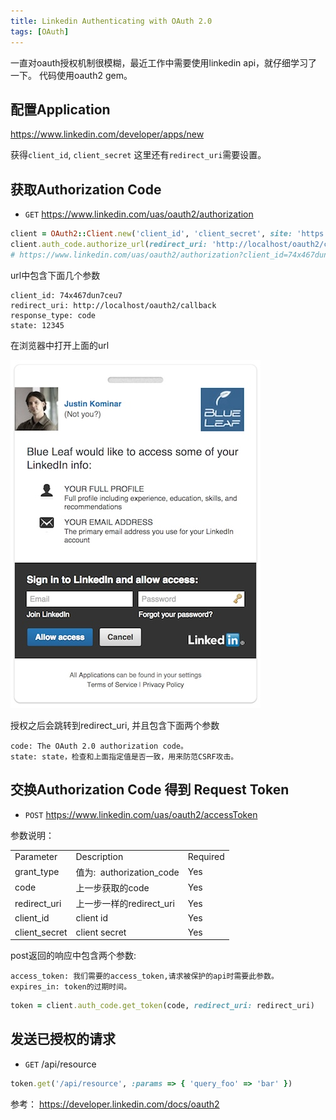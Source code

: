 ```yaml
---
title: Linkedin Authenticating with OAuth 2.0
tags: [OAuth]
---
```


<p class="lead">
一直对oauth授权机制很模糊，最近工作中需要使用linkedin api，就仔细学习了一下。
代码使用oauth2 gem。
</p>
<https://github.com/intridea/oauth2>

## 配置Application

<https://www.linkedin.com/developer/apps/new>

获得`client_id`, `client_secret`
这里还有`redirect_uri`需要设置。

## 获取Authorization Code

- `GET` https://www.linkedin.com/uas/oauth2/authorization

```ruby
client = OAuth2::Client.new('client_id', 'client_secret', site: 'https://example.org')
client.auth_code.authorize_url(redirect_uri: 'http://localhost/oauth2/callback')
# https://www.linkedin.com/uas/oauth2/authorization?client_id=74x467dun7ceu7&redirect_uri=http%3A%2F%2Flocalhost%2Foauth2%2Fcallback&response_type=code&state=12345
```

url中包含下面几个参数

```
client_id: 74x467dun7ceu7
redirect_uri: http://localhost/oauth2/callback
response_type: code
state: 12345
```

在浏览器中打开上面的url

![](/assets/posts/2015-11-28-linkedin-authenticating-with-oauth-2-0/authorization_dialog.jpg)

授权之后会跳转到redirect_uri, 并且包含下面两个参数

```
code: The OAuth 2.0 authorization code。
state: state，检查和上面指定值是否一致，用来防范CSRF攻击。
```

## 交换Authorization Code 得到 Request Token

- `POST` https://www.linkedin.com/uas/oauth2/accessToken

参数说明：

<table>
<tbody>
<tr>
<td>Parameter</td><td>Description</td><td>Required</td></tr>
<tr>
<td>grant_type</td><td>值为:&nbsp; authorization_code<br></td><td>Yes</td></tr>
<tr>
<td>code</td><td>上一步获取的code<br></td><td>Yes</td></tr>
<tr>
<td>redirect_uri</td><td>上一步一样的redirect_uri<br></td><td>Yes</td></tr>
<tr>
<td>client_id</td><td>client id</td><td>Yes</td></tr>
<tr>
<td>client_secret</td><td>client secret</td><td>Yes</td></tr></tbody></table>

post返回的响应中包含两个参数:

```
access_token: 我们需要的access_token,请求被保护的api时需要此参数。
expires_in: token的过期时间。
```

```ruby
token = client.auth_code.get_token(code, redirect_uri: redirect_uri)
```

## 发送已授权的请求

* `GET` /api/resource

```ruby
token.get('/api/resource', :params => { 'query_foo' => 'bar' })
```

参考：
<https://developer.linkedin.com/docs/oauth2>
